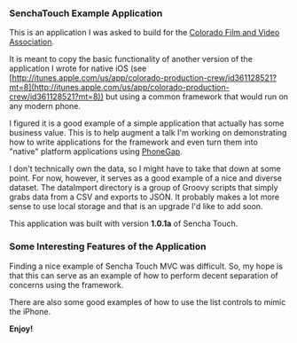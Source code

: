 ### SenchaTouch Example Application

This is an application I was asked to build for the [Colorado Film and Video Association](http://www.cfva.com). 

It is meant to copy the basic functionality of another version of the application I wrote for native iOS (see [http://itunes.apple.com/us/app/colorado-production-crew/id361128521?mt=8](http://itunes.apple.com/us/app/colorado-production-crew/id361128521?mt=8)) but using a common framework that would run on any modern phone.

I figured it is a good example of a simple application that actually has some business value. This is to help augment a talk I'm working on demonstrating how to write applications for the framework and even turn them into "native" platform applications using [PhoneGap](http://www.phonegap.com/).

I don't technically own the data, so I might have to take that down at some point. For now, however, it serves as a good example of a nice and diverse dataset. The dataImport directory is a group of Groovy scripts that simply grabs data from a CSV and exports to JSON. It probably makes a lot more sense to use local storage and that is an upgrade I'd like to add soon.

This application was built with version **1.0.1a** of Sencha Touch.

### Some Interesting Features of the Application
Finding a nice example of Sencha Touch MVC was difficult. So, my hope is that this can serve as an example of how to perform decent separation of concerns using the framework.

There are also some good examples of how to use the list controls to mimic the iPhone.

**Enjoy!**